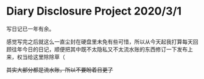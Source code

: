 <h1>
    Diary Disclosure Project
    <date>2020/3/1</date>
</h1>

写日记已一年有余。

感觉写完之后就这么一直尘封在硬盘里未免有些可惜，所以从今天起我打算每天回顾往年今日的日记，顺便把其中既不太隐私又不太流水账的东西修订一下发布上来，权当给这里除除草（

~~其实大部分都是流水账，所以不要盼着日更了~~
